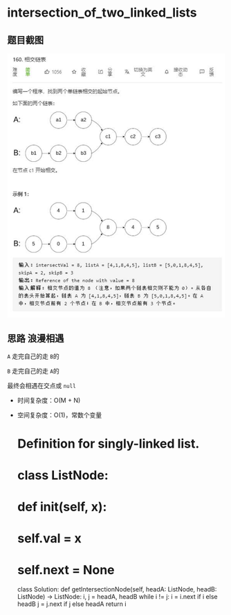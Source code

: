 # intersection_of_two_linked_lists

## 题目截图
 ![](intersection_of_two_linked_lists.jpg)

## 思路 浪漫相遇

`A` 走完自己的走 `B`的

`B` 走完自己的走 `A`的

最终会相遇在交点或 `null`

- 时间复杂度：O(M + N)
- 空间复杂度：O(1)，常数个变量


    # Definition for singly-linked list.
    # class ListNode:
    #     def __init__(self, x):
    #         self.val = x
    #         self.next = None
    
    class Solution:
        def getIntersectionNode(self, headA: ListNode, headB: ListNode) -> ListNode:
            i, j = headA, headB
            while i != j:
                i = i.next if i else headB
                j = j.next if j else headA
            return i
            
